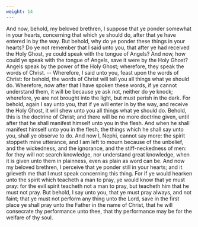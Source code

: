 ```yaml
---
weight: 14
---
```

And now, behold, my beloved brethren, I suppose that ye ponder somewhat in your hearts, concerning that which ye should do, after that ye have entered in by the way. But behold, why do ye ponder these things in your hearts? Do ye not remember that I said unto you, that after ye had received the Holy Ghost, ye could speak with the tongue of Angels? And now, how could ye speak with the tongue of Angels, save it were by the Holy Ghost? Angels speak by the power of the Holy Ghost; wherefore, they speak the words of Christ. -- Wherefore, I said unto you, feast upon the words of Christ: for behold, the words of Christ will tell you all things what ye should do. Wherefore, now after that I have spoken these words, if ye cannot understand them, it will be because ye ask not, neither do ye knock; wherefore, ye are not brought into the light, but must perish in the dark. For behold, again I  say unto you, that if ye will enter in by the way, and receive the Holy Ghost, it will shew unto you all things what ye should do. Behold, this is the doctrine of Christ; and there will be no more doctrine given, until after that he shall manifest himself unto you in the flesh. And when he shall manifest himself unto you in the flesh, the things which he shall say unto you, shall ye observe to do. And now I, Nephi, cannot say more: the spirit stoppeth mine utterance, and I am left to mourn because of the unbelief, and the wickedness, and the ignorance, and the stiff-neckedness of men: for they will not search knowledge, nor understand great knowledge, when it is given unto them in plainness, even as plain as word can be. And now my beloved brethren, I perceive that ye ponder still in your hearts; and it grieveth me that I must speak concerning this thing. For if ye would hearken unto the spirit which teacheth a man to pray, ye would know that ye must pray: for the evil spirit teacheth not a man to pray, but teacheth him that he must not pray. But behold, I say unto you, that ye must pray always, and not faint; that ye must not perform any thing unto the Lord, save in the first place ye shall pray unto the Father in the name of Christ, that he will consecrate thy performance unto thee, that thy performance may be for the welfare of thy soul.